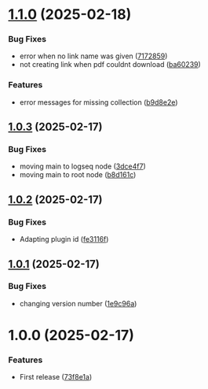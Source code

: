 # [1.1.0](https://github.com/Layxe/Logseq-Linkwarden/compare/v1.0.3...v1.1.0) (2025-02-18)


### Bug Fixes

* error when no link name was given ([7172859](https://github.com/Layxe/Logseq-Linkwarden/commit/71728595d3175a214fd4fdc726d7cba08624bd8b))
* not creating link when pdf couldnt download ([ba60239](https://github.com/Layxe/Logseq-Linkwarden/commit/ba60239f7b3069be0c96ea9254d2ba08bd6d7140))


### Features

* error messages for missing collection ([b9d8e2e](https://github.com/Layxe/Logseq-Linkwarden/commit/b9d8e2efd8bbd2990632014211499745c6657c35))

## [1.0.3](https://github.com/Layxe/Logseq-Linkwarden/compare/v1.0.2...v1.0.3) (2025-02-17)


### Bug Fixes

* moving main to logseq node ([3dce4f7](https://github.com/Layxe/Logseq-Linkwarden/commit/3dce4f7415b3893c06146b2b1129a70485c7997e))
* moving main to root node ([b8d161c](https://github.com/Layxe/Logseq-Linkwarden/commit/b8d161c05d0434b133648cc880aa379033c67578))

## [1.0.2](https://github.com/Layxe/Logseq-Linkwarden/compare/v1.0.1...v1.0.2) (2025-02-17)


### Bug Fixes

* Adapting plugin id ([fe3116f](https://github.com/Layxe/Logseq-Linkwarden/commit/fe3116fdb5d16c985f6f145789935c3a8b72221a))

## [1.0.1](https://github.com/Layxe/Logseq-Linkwarden/compare/v1.0.0...v1.0.1) (2025-02-17)


### Bug Fixes

* changing version number ([1e9c96a](https://github.com/Layxe/Logseq-Linkwarden/commit/1e9c96a9ada67ab6a4069b714c1823a83de7d35d))

# 1.0.0 (2025-02-17)


### Features

* First release ([73f8e1a](https://github.com/Layxe/Logseq-Linkwarden/commit/73f8e1adb44bfc605c9f61f531a6907c7e870193))
